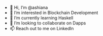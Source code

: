 - 👋 Hi, I’m @ashiana
- 👀 I’m interested in Blockchain Development
- 🌱 I’m currently learning Haskell
- 💞️ I’m looking to collaborate on Dapps
- 📫 Reach out to me on LinkedIn

<!---
ashiana/ashiana is a ✨ special ✨ repository because its `README.md` (this file) appears on your GitHub profile.
You can click the Preview link to take a look at your changes.
--->
